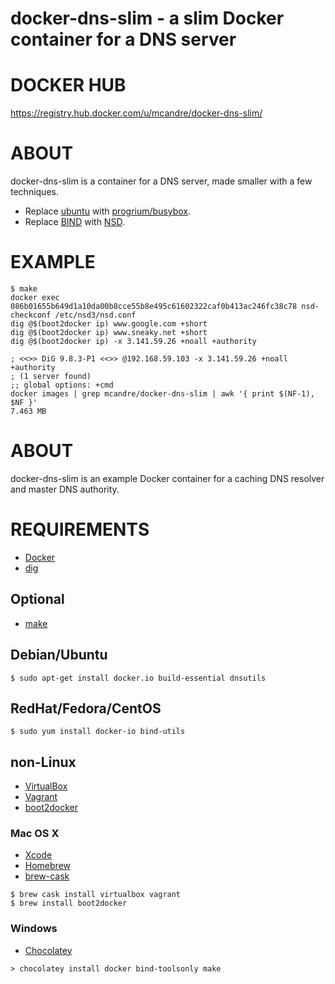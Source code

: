 # docker-dns-slim - a slim Docker container for a DNS server

# DOCKER HUB

https://registry.hub.docker.com/u/mcandre/docker-dns-slim/

# ABOUT

docker-dns-slim is a container for a DNS server, made smaller with a few techniques.

* Replace [ubuntu](https://registry.hub.docker.com/_/ubuntu/) with [progrium/busybox](https://registry.hub.docker.com/u/progrium/busybox/).
* Replace [BIND](https://www.isc.org/downloads/bind/) with [NSD](http://www.nlnetlabs.nl/projects/nsd/).

# EXAMPLE

```
$ make
docker exec 086b01655b649d1a10da00b8cce55b8e495c61602322caf0b413ac246fc38c78 nsd-checkconf /etc/nsd3/nsd.conf
dig @$(boot2docker ip) www.google.com +short
dig @$(boot2docker ip) www.sneaky.net +short
dig @$(boot2docker ip) -x 3.141.59.26 +noall +authority

; <<>> DiG 9.8.3-P1 <<>> @192.168.59.103 -x 3.141.59.26 +noall +authority
; (1 server found)
;; global options: +cmd
docker images | grep mcandre/docker-dns-slim | awk '{ print $(NF-1), $NF }'
7.463 MB
```

# ABOUT

docker-dns-slim is an example Docker container for a caching DNS resolver and master DNS authority.

# REQUIREMENTS

* [Docker](https://www.docker.com/)
* [dig](http://man.cx/dig)

## Optional

* [make](http://www.gnu.org/software/make/)

## Debian/Ubuntu

```
$ sudo apt-get install docker.io build-essential dnsutils
```

## RedHat/Fedora/CentOS

```
$ sudo yum install docker-io bind-utils
```

## non-Linux

* [VirtualBox](https://www.virtualbox.org/)
* [Vagrant](https://www.vagrantup.com/)
* [boot2docker](http://boot2docker.io/)

### Mac OS X

* [Xcode](http://itunes.apple.com/us/app/xcode/id497799835?ls=1&mt=12)
* [Homebrew](http://brew.sh/)
* [brew-cask](http://caskroom.io/)

```
$ brew cask install virtualbox vagrant
$ brew install boot2docker
```

### Windows

* [Chocolatey](https://chocolatey.org/)

```
> chocolatey install docker bind-toolsonly make
```
